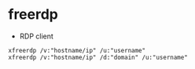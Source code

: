 # freerdp

- RDP client

```shell
xfreerdp /v:"hostname/ip" /u:"username"
xfreerdp /v:"hostname/ip" /d:"domain" /u:"username"
```
